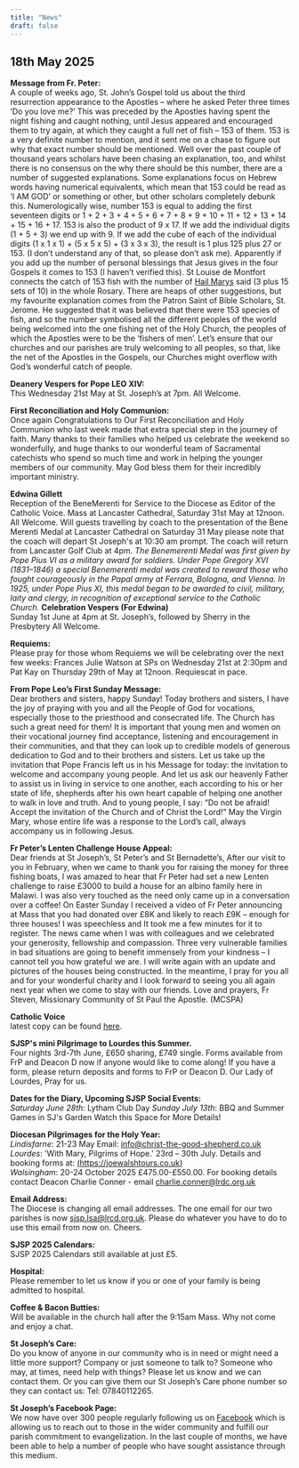 ```yaml
---
title: "News"
draft: false
---
```

## 18th May 2025

**Message from Fr. Peter:**  
A couple of weeks ago, St. John’s Gospel told us about the third resurrection appearance to the Apostles – where he asked Peter three times ‘Do you love me?’ This was preceded by the Apostles having spent the night fishing and caught nothing, until Jesus appeared and encouraged them to try again, at which they caught a full net of fish – 153 of them. 153 is a very definite number to mention, and it sent me on a chase to figure out why that exact number should be mentioned. Well over the past couple of thousand years scholars have been chasing an explanation, too, and whilst there is no consensus on the why there should be this number, there are a number of suggested explanations. Some explanations focus on Hebrew words having numerical equivalents, which mean that 153 could be read as ‘I AM GOD’ or something or other, but other scholars completely debunk this. Numerologically wise, number 153 is equal to adding the first seventeen digits or 1 + 2 + 3 + 4 + 5 + 6 + 7 + 8 + 9 + 10 + 11 + 12 + 13 + 14 + 15 + 16 + 17. 153 is also the product of 9 x 17. If we add the individual digits (1 + 5 + 3) we end up with 9. If we add the cube of each of the individual digits (1 x 1 x 1) + (5 x 5 x 5) + (3 x 3 x 3), the result is 1 plus 125 plus 27 or 153. (I don’t understand any of that, so please don’t ask me). Apparently if you add up the number of personal blessings that Jesus gives in the four Gospels it comes to 153 (I haven’t verified this). St Louise de Montfort connects the catch of 153 fish with the number of [Hail Marys](https://en.wikipedia.org/wiki/Hail_Mary) said (3 plus 15 sets of 10) in the whole Rosary. There are heaps of other suggestions, but my favourite explanation comes from the Patron Saint of Bible Scholars, St. Jerome. He suggested that it was believed that there were 153 species of fish, and so the number symbolised all the different peoples of the world being welcomed into the one fishing net of the Holy Church, the peoples of which the Apostles were to be the ‘fishers of men’. Let’s ensure that our churches and our parishes are truly welcoming to all peoples, so that, like the net of the Apostles in the Gospels, our Churches might overflow with God’s wonderful catch of people.  

**Deanery Vespers for Pope LEO XIV:**  
This Wednesday 21st May at St. Joseph’s at 7pm. All Welcome.  

**First Reconciliation and Holy Communion:**  
Once again Congratulations to Our First Reconciliation and Holy Communion who last week made that extra special step in the journey of faith. Many thanks to their families who helped us celebrate the weekend so wonderfully, and huge thanks to our wonderful team of Sacramental catechists who spend so much time and work in helping the younger members of our community. May God bless them for their incredibly important ministry.  

**Edwina Gillett**  
Reception of the BeneMerenti for Service to the Diocese as Editor of the Catholic Voice. Mass at Lancaster Cathedral, Saturday 31st May at 12noon. All Welcome.  Will guests travelling by coach to the presentation of the Bene Merenti Medal at Lancaster Cathedral on Saturday 31 May please note that the coach will depart St Joseph's at 10:30 am prompt. The coach will return from Lancaster Golf Club at 4pm.
*The Benemerenti Medal was first given by Pope Pius VI as a military award for soldiers. Under Pope Gregory XVI (1831–1846) a special Benemerenti medal was created to reward those who fought courageously in the Papal army at Ferrara, Bologna, and Vienna. In 1925, under Pope Pius XI, this medal began to be awarded to civil, military, laity and clergy, in recognition of exceptional service to the Catholic Church.*
**Celebration Vespers (For Edwina)**  
Sunday 1st June at 4pm at St. Joseph’s, followed by Sherry in the Presbytery All Welcome.

**Requiems:**  
Please pray for those whom Requiems we will be celebrating over the next few weeks: Frances Julie Watson at SPs on Wednesday 21st at 2:30pm and Pat Kay on Thursday 29th of May at 12noon. Requiescat in pace.

**From Pope Leo’s First Sunday Message:**  
Dear brothers and sisters, happy Sunday! Today brothers and sisters, I have the joy of praying with you and all the People of God for vocations, especially those to the priesthood and consecrated life. The Church has such a great need for them! It is important that young men and women on their vocational journey find acceptance, listening and encouragement in their communities, and that they can look up to credible models of generous dedication to God and to their brothers and sisters. Let us take up the invitation that Pope Francis left us in his Message for today: the invitation to welcome and accompany young people. And let us ask our heavenly Father to assist us in living in service to one another, each according to his or her state of life, shepherds after his own heart capable of helping one another to walk in love and truth. And to young people, I say: “Do not be afraid! Accept the invitation of the Church and of Christ the Lord!” May the Virgin Mary, whose entire life was a response to the Lord’s call, always accompany us in following Jesus.  

**Fr Peter’s Lenten Challenge House Appeal:**  
Dear friends at St Joseph’s, St Peter’s and St Bernadette’s, After our visit to you in February, when we came to thank you for raising the money for three fishing boats, I was amazed to hear that Fr Peter had set a new Lenten challenge to raise £3000 to build a house for an albino family here in Malawi. I was also very touched as the need only came up in a conversation over a coffee! On Easter Sunday I received a video of Fr Peter announcing at Mass that you had donated over £8K and likely to reach £9K – enough for three houses! I was speechless and It took me a few minutes for it to register. The news came when I was with colleagues and we celebrated your generosity, fellowship and compassion. Three very vulnerable families in bad situations are going to benefit immensely from your kindness – I cannot tell you how grateful we are. I will write again with an update and pictures of the houses being constructed. In the meantime, I pray for you all and for your wonderful charity and I look forward to seeing you all again next year when we come to stay with our friends. Love and prayers, Fr Steven, Missionary Community of St Paul the Apostle. (MCSPA)  

**Catholic Voice**  
latest copy can be found [here](https://issuu.com/cathcom/docs/lancaster_voice_may_2025).

**SJSP's mini Pilgrimage to Lourdes this Summer.**  
Four nights 3rd-7th June, £650 sharing, £749 single. Forms available from FrP and Deacon D now if anyone would like to come along! If you have a form, please return deposits and forms to FrP or Deacon D. Our Lady of Lourdes, Pray for us.  

**Dates for the Diary, Upcoming SJSP Social Events:**  
*Saturday June 28th*: Lytham Club Day
*Sunday July 13th*: BBQ and Summer Games in SJ's Garden
Watch this Space for More Details!

**Diocesan Pilgrimages for the Holy Year:**  
*Lindisfarne*: 21-23 May Email: [info@christ-the-good-shepherd.co.uk](mailto:info@christ-the-good-shepherd.co.uk)  
*Lourdes*: 'With Mary, Pilgrims of Hope.' 23rd – 30th July. Details and booking forms at: [(https://joewalshtours.co.uk)](https://joewalshtours.co.uk)  
*Walsingham*: 20-24 October 2025 £475.00-£550.00. For booking details contact Deacon Charlie Conner - email [charlie.conner@lrdc.org.uk](mailto:charlie.conner@lrdc.org.uk)  

**Email Address:**  
The Diocese is changing all email addresses. The one email for our two parishes is now [sjsp.lsa@lrcd.org.uk](mailto:sjsp.lsa@lrcd.org.uk). Please do whatever you have to do to use this email from now on. Cheers.  

**SJSP 2025 Calendars:**  
SJSP 2025 Calendars still available at just £5.  

**Hospital:**  
Please remember to let us know if you or one of your family is being admitted to hospital.

**Coffee & Bacon Butties:**  
Will be available in the church hall after the 9:15am Mass. Why not come and enjoy a chat.

**St Joseph’s Care:**  
Do you know of anyone in our community who is in need or might need a little more support? Company or just someone to talk to? Someone who may, at times, need help with things? Please let us know and we can contact them. Or you can give them our St Joseph’s Care phone number so they can contact us: Tel: 07840112265.

**St Joseph’s Facebook Page:**  
We now have over 300 people regularly following us on [Facebook](https://www.facebook.com/pages/St-Josephs-Roman-Catholic-Church-Ansdell/230000653837017) which is allowing us to reach out to those in the wider community and fulfill our parish commitment to evangelization. In the last couple of months, we have been able to help a number of people who have sought assistance through this medium.
